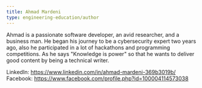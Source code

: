 ```yaml
---
title: Ahmad Mardeni
type: engineering-education/author
---
```

Ahmad is a passionate software developer, an avid researcher, and a business man. He began his journey to be a cybersecurity expert two years ago, also he participated in a lot of hackathons and programming competitions. As he says "Knowledge is power" so that he wants to deliver good content by being a technical writer.

LinkedIn: https://www.linkedin.com/in/ahmad-mardeni-369b3019b/
Facebook: https://www.facebook.com/profile.php?id=100004114573038

